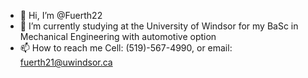 - 👋 Hi, I’m @Fuerth22
- 🌱 I’m currently studying at the University of Windsor for my BaSc in Mechanical Engineering with automotive option 
- 📫 How to reach me Cell: (519)-567-4990, or email: fuerth21@uwindsor.ca

<!---
Fuerth22/Fuerth22 is a ✨ special ✨ repository because its `README.md` (this file) appears on your GitHub profile.
You can click the Preview link to take a look at your changes.
--->
